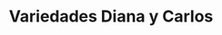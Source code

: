 ---
title: "Variedades Diana y Carlos"
url: /chipata/variedades-diana-y-carlos/
shop: tienda de variedades
---